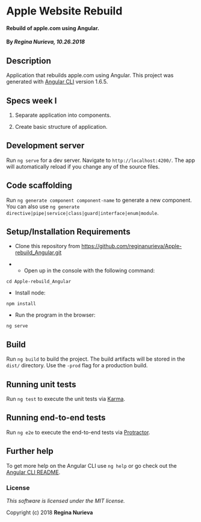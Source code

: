 # Apple Website Rebuild

#### Rebuild of apple.com using Angular.

#### By _Regina Nurieva, 10.26.2018_

## Description

Application that rebuilds apple.com using Angular. This project was generated with [Angular CLI](https://github.com/angular/angular-cli) version 1.6.5.

## Specs week I

1. Separate application into components.

2. Create basic structure of application.

## Development server

Run `ng serve` for a dev server. Navigate to `http://localhost:4200/`. The app will automatically reload if you change any of the source files.

## Code scaffolding

Run `ng generate component component-name` to generate a new component. You can also use `ng generate directive|pipe|service|class|guard|interface|enum|module`.

## Setup/Installation Requirements

* Clone this repository from https://github.com/reginanurieva/Apple-rebuild_Angular.git

* * Open up in the console with the following command:
```
cd Apple-rebuild_Angular
```
* Install node:
```
npm install
```
* Run the program in the browser:
```
ng serve
```

## Build

Run `ng build` to build the project. The build artifacts will be stored in the `dist/` directory. Use the `-prod` flag for a production build.

## Running unit tests

Run `ng test` to execute the unit tests via [Karma](https://karma-runner.github.io).

## Running end-to-end tests

Run `ng e2e` to execute the end-to-end tests via [Protractor](http://www.protractortest.org/).

## Further help

To get more help on the Angular CLI use `ng help` or go check out the [Angular CLI README](https://github.com/angular/angular-cli/blob/master/README.md).

### License

*This software is licensed under the MIT license.*

Copyright (c) 2018 **Regina Nurieva**
